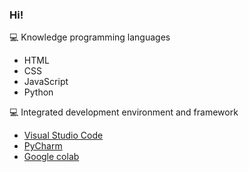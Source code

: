 ### Hi!

💻 Knowledge programming languages
- HTML
- CSS
- JavaScript
- Python
 
💻  Integrated development environment and framework 
- <a href="https://code.visualstudio.com">Visual Studio Code<a/>
- <a href="https://www.jetbrains.com/pycharm/">PyCharm<a/>
- <a href="https://colab.google/"> Google colab <a/>
